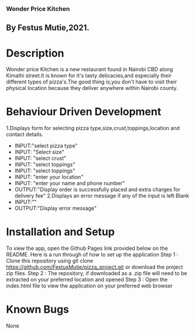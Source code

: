 ### Wonder Price Kitchen
## By Festus Mutie,2021.
# Description
Wonder price Kitchen is a new restaurant found in Nairobi CBD along Kimathi street.It is known  for it's tasty delicacies,and especially their different types of pizza's.The good thing is,you don't have to visit their physical location because they deliver anywhere within Nairobi county.
# Behaviour Driven Development
1.Displays form for selecting pizza type,size,crust,toppings,location and contact details.
* INPUT:"select pizza type"
* INPUT: "Select size"
* INPUT: "select crust"
* INPUT: "select toppings"
* INPUT: "select toppings"
* INPUT: "enter your location"
* INPUT: "enter your name and phone number"
* OUTPUT:"Display order is successfully placed and extra charges for delivery fee"
2.Displays an error message if any of the  input is left Blank
* INPUT:""
* OUTPUT:"Display error message"
# Installation and Setup
To view the app, open the Github Pages link provided below on the README. Here is a run through of how to set up the application
Step 1 : Clone this repository using git clone https://github.com/FestusMutie/pizza_project.git or download the project zip files.
Step 2 : The repository, if downloaded as a .zip file will need to be extracted on your preferred location and opened
Step 3 : Open the index.html file to view the application on your preferred web browser
# Known Bugs
None